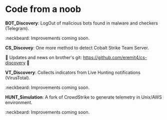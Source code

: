 # Code from a noob

**BOT_Discovery**: LogOut of malicious bots found in malware and checkers (Telegram).  
  
   :neckbeard: Improvements coming soon.
  
**CS_Discovey**: One more method to detect Cobalt Strike Team Server.  

   :rocket:      Updates and news on brother's git: https://github.com/eremit4/cs-discovery :rocket:

**VT_Discovery**: Collects indicators from Live Hunting notifications (VirusTotal).  
  
  :neckbeard: Improvements coming soon.

**HUNT_Simulation**: A fork of CrowdStrike to generate telemetry in Unix/AWS environment.  
  
  :neckbeard: Improvements coming soon.
